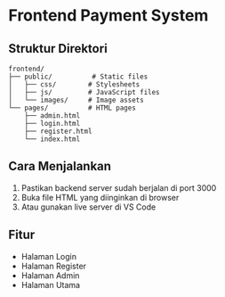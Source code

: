 # Frontend Payment System

## Struktur Direktori
```
frontend/
├── public/          # Static files
│   ├── css/        # Stylesheets
│   ├── js/         # JavaScript files
│   └── images/     # Image assets
└── pages/          # HTML pages
    ├── admin.html
    ├── login.html
    ├── register.html
    └── index.html
```

## Cara Menjalankan
1. Pastikan backend server sudah berjalan di port 3000
2. Buka file HTML yang diinginkan di browser
3. Atau gunakan live server di VS Code

## Fitur
- Halaman Login
- Halaman Register
- Halaman Admin
- Halaman Utama 